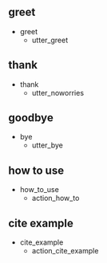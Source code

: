 ## greet
* greet
  - utter_greet

## thank
* thank
  - utter_noworries

## goodbye
* bye
  - utter_bye

## how to use
* how_to_use
  - action_how_to
  
## cite example
* cite_example
  - action_cite_example